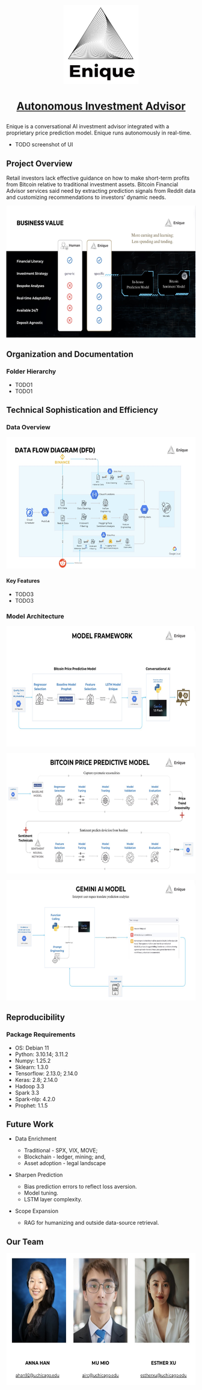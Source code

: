 <p align="center">
  <a href="https://eniquego.com/">
    <img src="images/logo.jpg" alt="Enique logo" width="200" height="210">
  </a>
</p>


<h1 align="center">

<a href="https://eniquego.com/">Autonomous Investment Advisor</a>

</h1>

<p align="left">

Enique is a conversational AI investment advisor integrated with a proprietary price prediction model. Enique runs autonomously in real-time.

</p>

- TODO screenshot of UI
  
## Project Overview
Retail investors lack effective guidance on how to make short-term profits from Bitcoin relative to traditional investment assets.
Bitcoin Financial Advisor services said need by extracting prediction signals from Reddit data and customizing recommendations to investors’ dynamic needs. 

<p align="center">
    <img src="images/bv.jpg" alt="DFD"  width="600" height="350">
 </p>
 
## Organization and Documentation
### Folder Hierarchy
- TODO1
- TODO1


## Technical Sophistication and Efficiency

  
### Data Overview

<p align="center">
    <img src="images/dfd.jpg" alt="DFD"  width="600" height="350">
 </p>

#### Key Features
- TODO3
- TODO3

### Model Architecture
<p align="center">
    <img src="images/modelframe.jpg" alt="DFD"  width="600" height="320">
 </p>
 <p align="center">
    <img src="images/premodel.jpg" alt="DFD"  width="600" height="320">
 </p>
 <p align="center">
    <img src="images/conv.jpg" alt="DFD"  width="600" height="320">
 </p>
 
## Reproducibility

### Package Requirements

-   OS: Debian 11
-   Python: 3.10.14; 3.11.2
-   Numpy: 1.25.2
-   Sklearn: 1.3.0
-   Tensorflow: 2.13.0; 2.14.0
-   Keras: 2.8; 2.14.0
-   Hadoop 3.3
-   Spark 3.3
-   Spark-nlp: 4.2.0
-   Prophet: 1.1.5

## Future Work

- Data Enrichment
  - Traditional - SPX, VIX, MOVE;
  - Blockchain - ledger, mining; and,
  - Asset adoption - legal landscape

- Sharpen Prediction
    - Bias prediction errors to reflect loss aversion.
    - Model tuning.
    - LSTM layer complexity.
      
- Scope Expansion
  - RAG for humanizing and outside data-source retrieval.



## Our Team

<p align="center">
    <img src="images/our team.jpg" alt="Our Team" width="600" height="350">
 </p>


